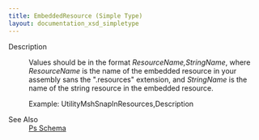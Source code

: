 ```yaml
---
title: EmbeddedResource (Simple Type)
layout: documentation_xsd_simpletype
---
```

<dl>
  <dt>Description</dt>
  <dd><p>           Values should be in the format <i>ResourceName,StringName</i>, where <i>ResourceName</i>           is the name of the embedded resource in your assembly sans the ".resources" extension, and <i>StringName</i>           is the name of the string resource in the embedded resource.         </p><p>           Example: UtilityMshSnapInResources,Description         </p></dd>
  <dt>See Also</dt>
  <dd>
    <a href="../">Ps Schema</a>
  </dd>
</dl>
